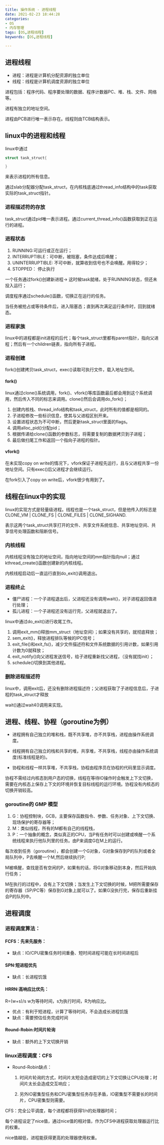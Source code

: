 ```yaml
---
title: 操作系统 - 进程线程
date: 2021-02-23 18:44:28
categories: 
- OS
- 内存管理
tags: [OS,进程线程]
keywords: [OS,进程线程]

---
```

## 进程线程

- 进程：进程是计算机分配资源的独立单位
- 线程：线程是计算机调度资源的独立单位

进程包括：程序代码、程序要处理的数据、程序计数器PC、堆、栈、文件、网络等。

进程有独立的地址空间。

进程由PCB进行唯一表示存在。线程则由TCB结构表示。

## linux中的进程和线程

linux中通过

```C
struct task_struct{

}

```

来表示进程的所有信息。

通过slab分配器分配task_struct，在内核栈底通过thread_info结构中的task获取实际的task_struct指针。


### 进程描述符的存放

task_struct通过pid唯一表示进程。通过current_thread_info()函数获取到正在运行的进程。

### 进程状态

1. RUNNING:可运行或正在运行；
2. INTERRUPTIBLE：可中断，被阻塞，条件达成后唤醒；
3. UNINTERRUPTIBLE: 不可中断，就算收到信号也不会唤醒。用得较少；
4. STOPPED： 停止执行

一个任务通过fork()创建新进程-> 这时候task就绪，处于RUNNING状态，但还未投入运行；

调度程序通过schedule()函数，切换正在运行的任务。

当任务被抢占或等待条件后，进入阻塞态；直到再次满足运行条件时，回到就绪态。


### 进程家族

linux中的进程都是init进程的后代；每个task_struct里都有parent指针，指向父进程；然后有一个children链表，指向所有子进程。

### 进程创建

fork()创建拷贝task_struct，exec()读取可执行文件，载入地址空间。

#### fork()

linux通过clone()系统调用，fork()、vfork()等库函数最后都会用到这个系统调用，然后传入不同的标志来调用。clone()然后会调用do_fork()；

1. 创建内核栈、thread_info结构和task_struct，此时所有的值都是相同的。
2. 子进程修改一些标识信息，使其与父进程区别开来。
3. 设置进程状态为不可中断，然后更新task_struct里面的flags。
4. 调用alloc_pid()分配pid；
5. 根据传递给clone()函数的参数标志，将需要复制的数据拷贝到子进程；
6. 最后做扫尾工作和返回一个指向子进程的指针。

#### vfork()

在未实现copy on write的情况下，vfork保证子进程先运行，且与父进程共享一份地址空间。只有exec()后父进程才会继续运行。

在fork引入了copy on write后，vfork很少有用到了。


## 线程在linux中的实现

linux的实现方式是轻量级进程。线程也是一个task_struct，但是他传入的标志是CLONE_VM | CLONE_FS | CLONE_FILES | CLONE_SIGHAND.

表示这两个task_struct共享打开的文件、共享文件系统信息、共享地址空间、共享信号处理函数和阻断信号。

### 内核线程

内核线程没有独立的地址空间，指向地址空间的mm指针指向null；通过kthread_create()函数创建新的内核线程。

内核线程启动后一直运行直到do_exit()调用退出。



### 进程终止

- 僵尸进程：一个子进程退出后，父进程还没有调用wait()，对子进程返回值进行处理；
- 孤儿进程：一个子进程还没有运行完，父进程就退出了。

linux中通过do_exit()进行收尾工作。

1. 调用exit_mm()释放mm_struct（地址空间）；如果没有共享的，就彻底释放；
2. sem_exit()，释放进程排队等候的IPC信号；
3. exit_file()和exit_fs()，减少文件描述符和文件系统数据的引用计数，如果引用计数为0就释放；
4. exit_notify()向父进程发送信号，给子进程重新找父进程，（没有就找init）；
5. schedule()切换到其他进程。

### 删除进程描述符

linux中，调用exit后，还没有删除进程描述符；父进程获取了子进程信息后，子进程的task_struct才释放

wait()通过wait4()调用来实现。

## 进程、线程、协程（goroutine为例）

- 进程拥有自己独立的堆和栈，既不共享堆，亦不共享栈，进程由操作系统调度。

- 线程拥有自己独立的栈和共享的堆，共享堆，不共享栈，线程亦由操作系统调度(标准线程是的)。

- 协程和线程一样共享堆，不共享栈，协程由程序员在协程的代码里显示调度。

协程不需经过内核态到用户态的切换，线程在等待IO操作时会触发上下文切换，需要在内核态上保存上下文的环境并恢复目标线程的运行环境。协程没有内核态的切换开销较高。


### goroutine的 GMP 模型

1. G：协程控制块，GCB，主要保存函数指令、参数、任务对象、上下文切换、现场保护的寄存器等；
2. M：类似线程，所有的M都有自己的线程栈，
3. P：一个抽象的概念，类似真正的CPU，当P有任务时可以创建或唤醒一个系统线程来执行他队列里的任务。由P来调度G在M上的运行。

每次收到任务（goroutine），都会创建一个G对象，G对象保存到P的队列或者全局队列中，P去唤醒一个M,然后继续执行P;

M被唤醒，查找是否有空闲的P，如果有的话，将G对象移动到本身，然后开始执行任务；

M在执行的过程中，会有上下文切换；当发生上下文切换的时候，M把所需要保存的寄存器（SP/PC等）保存到G对象上就可以了。如果G没执行完，保存后重新挂会P的队列中。


## 进程调度

### 进程调度算法：

#### FCFS：先来先服务：

- 缺点：IO/CPU密集任务时间重叠、短时间进程可能在长时间进程后

#### SPN:短进程优先

- 缺点：长进程饥饿

#### HRRN:高响应比优先：
R=(w+s)/s w为等待时间，s为执行时间，R为响应比。

- 优点：有利于短进程，计算了等待时间，不会造成长进程饥饿
- 缺点：需要预估任务完成时间

#### Round-Robin:时间片轮询
- 缺点：额外的上下文切换开销

### linux进程调度：CFS

- Round-Robin缺点：

  1. 时间片轮询的方式，时间片太短会造成密切的上下文切换让CPU处理；时间片太长会造成交互响应；

  2. 另外IO密集型任务和CPU密集型任务存在矛盾，IO密集型不需要长的时间片，CPU密集型则需要。

CFS：完全公平调度，每个进程都将获得1/n的处理器时间；

每个进程设定了nice值，通过nice值的相对值，作为CFS中进程获取处理器运行比的权重。

nice值越低，进程能获得更高的处理器使用权重。









